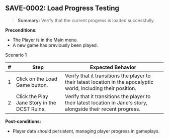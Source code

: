 ## **SAVE-0002:** Load Progress Testing  

> **Summary:** Verify that the current progress is loaded successfully.  <br>

**Preconditions:** 

- The Player is in the Main menu.
- A new game has previously been played.

Scenario 1 

 | \# | Step | Expected Behavior | 
 |----|------|-------------------| 
 |  1 |   Click on the Load Game button.   | Verify that it transitions the player to their latest location in the apocalyptic world, including their position.   | 
 |  2 |   Click the Play Jane Story in the DCST Ruins.   |  Verify that it transitions the player to their latest location in Jane's story, alongside their recent progress.  |

**Post-conditions:**  

 - Player data should persistent, managing player progress in gameplays.
